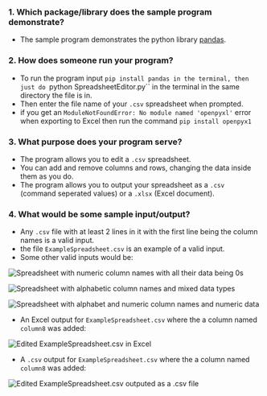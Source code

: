 ### 1. Which package/library does the sample program demonstrate?
- The sample program demonstrates the python library [pandas](https://pandas.pydata.org/docs/).

### 2. How does someone run your program?
- To run the program input ``pip install pandas in the terminal, then just do ``python SpreadsheetEditor.py`` in the terminal in the same directory the file is in.
- Then enter the file name of your ``.csv`` spreadsheet when prompted.
- if you get an ``ModuleNotFoundError: No module named 'openpyxl'`` error when exporting to Excel then run the command ``pip install openpyx1``

### 3. What purpose does your program serve?
- The program allows you to edit a ``.csv`` spreadsheet.
- You can add and remove columns and rows, changing the data inside them as you do.
- The program allows you to output your spreadsheet as a ``.csv`` (command seperated values) or a ``.xlsx`` (Excel document).

### 4. What would be some sample input/output?
- Any ``.csv`` file with at least 2 lines in it with the first line being the column names is a valid input.
- the file ``ExampleSpreadsheet.csv`` is an example of a valid input.
- Some other valid inputs would be: 

![Spreadsheet with numeric column names with all their data being 0s](https://cdn.discordapp.com/attachments/319987558509576201/1161821018470490182/8c44DUo5Rg6Kre35BMNkNg.png?ex=6539b124&is=65273c24&hm=b07990277c0c1a4a6f8c2b3329c24edcb928e1d216bf0416258a583603db9c1e&)

![Spreadsheet with alphabetic column names and mixed data types](https://cdn.discordapp.com/attachments/319987558509576201/1161821959672320050/image.png?ex=6539b204&is=65273d04&hm=470227a183835ab402354c20b374ecc6b4360e909c1651b7c33d1ad66a0ce132&)

![Spreadsheet with alphabet and numeric column names and numeric data](https://cdn.discordapp.com/attachments/319987558509576201/1161822885774635028/image.png?ex=6539b2e1&is=65273de1&hm=45cfbd8690eb9706c6d2f6d890b085feed82364d9d51ac1511dab9a9206a2385&)
- An Excel output for ``ExampleSpreadsheet.csv`` where the a column named ``column8`` was added:

![Edited ExampleSpreadsheet.csv in Excel](https://cdn.discordapp.com/attachments/319987558509576201/1161826179762896957/image.png?ex=6539b5f2&is=652740f2&hm=e49868418ae8d3a6838b47c171d70255c8846c6d5e8d09c7511a95d7000867cf&)

- A ``.csv`` output for ``ExampleSpreadsheet.csv`` where the a column named ``column8`` was added:

![Edited ExampleSpreadsheet.csv outputed as a .csv file](https://cdn.discordapp.com/attachments/319987558509576201/1161853051657789480/image.png?ex=6539cef9&is=652759f9&hm=c07dab3c57cfd3bae04268aaf099cc72feb60a6b6723727cf49cb1c91d87eff6&)
